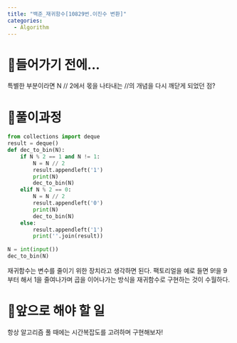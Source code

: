 ```yaml
---
title: "백준_재귀함수[10829번.이진수 변환]"
categories:
  - Algorithm
---
```


# 👀들어가기 전에...

특별한 부분이라면 N // 2에서 몫을 나타내는 //의 개념을 다시 깨닫게 되었던 점?

# 🍵풀이과정

```python
from collections import deque
result = deque()
def dec_to_bin(N):
    if N % 2 == 1 and N != 1:
        N = N // 2
        result.appendleft('1')
        print(N)
        dec_to_bin(N)
    elif N % 2 == 0:
        N = N // 2
        result.appendleft('0')
        print(N)
        dec_to_bin(N)
    else:
        result.appendleft('1')
        print(''.join(result))
        
N = int(input())
dec_to_bin(N)
```

재귀함수는 변수를 줄이기 위한 장치라고 생각하면 된다.
팩토리얼을 예로 들면 9!을 9부터 해서 1을 줄여나가며 곱을 이어나가는 방식을 재귀함수로 구현하는 것이 수월하다.

# 🚗앞으로 해야 할 일

항상 알고리즘 풀 때에는 시간복잡도를 고려하며 구현해보자!
